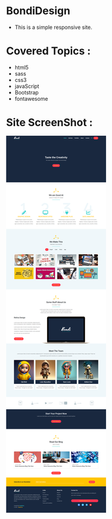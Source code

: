 # BondiDesign
- This is a simple responsive site.
# Covered Topics :
- html5
- sass
- css3
- javaScript
- Bootstrap
- fontawesome

# Site ScreenShot :
![](Bondi-Design-Lg.png)
